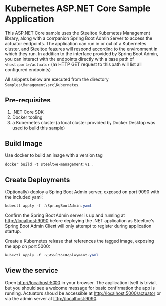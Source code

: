 ﻿# Kubernetes ASP.NET Core Sample Application

This ASP.NET Core sample uses the Steeltoe Kubernetes Management library, along with a companion Spring Boot Admin Server to access the actuator endpoints.
The application can run in or out of a Kubernetes cluster, and Steeltoe features will respond according to the environment in which they run.
In addition to the interface provided by Spring Boot Admin, you can interact with the endpoints directly with a base path of `<host:port>/actuator` (an HTTP GET request to this path will list all configured endpoints)

All snippets below are executed from the directory `Samples\Management\src\Kubernetes`.

## Pre-requisites

1. .NET Core SDK
1. Docker tooling
1. a Kubernetes cluster (a local cluster provided by Docker Desktop was used to build this sample)

## Build Image

Use docker to build an image with a version tag

```powershell
docker build -t steeltoe-management:v1 .
```

## Create Deployments

(Optionally) deploy a Spring Boot Admin server, exposed on port 9090 with the included yaml:

```powershell
kubectl apply -f .\SpringBootAdmin.yaml
```

Confirm the Spring Boot Admin server is up and running at <http://localhost:9090> before deploying the .NET application as Steeltoe's Spring Boot Admin Client will only attempt to register during application startup.

Create a Kubernetes release that references the tagged image, exposing the app on port 5000:

```powershell
kubectl apply -f .\SteeltoeDeployment.yaml
```

## View the service

Open <http://localhost:5000> in your browser. The application itself is trivial, but you should see a welcome message for basic confirmation the app is running. Actuators should be accessible at <http://localhost:5000/actuator> or via the admin server at <http://localhost:9090>.

